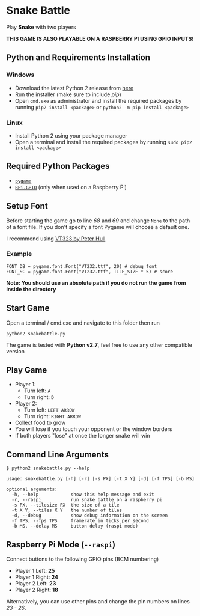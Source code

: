 # Snake Battle

Play **Snake** with two players

**THIS GAME IS ALSO PLAYABLE ON A RASPBERRY PI USING GPIO INPUTS!**

## Python and Requirements Installation

### Windows

- Download the latest Python 2 release from [here](https://www.python.org/downloads/windows/)
- Run the installer (make sure to include *pip*)
- Open `cmd.exe` as administrator and install the required packages by running `pip2 install <package>` or `python2 -m pip install <package>`

### Linux

- Install Python 2 using your package manager
- Open a terminal and install the required packages by running `sudo pip2 install <package>`

## Required Python Packages

- [`pygame`](https://www.pygame.org)
- [`RPi.GPIO`](https://pypi.python.org/pypi/RPi.GPIO) (only when used on a Raspberry Pi)

## Setup Font

Before starting the game go to line *68* and *69* and change `None` to the path of a font file. If you don't specify a font Pygame will choose a default one.

I recommend using [VT323 by Peter Hull](https://fonts.google.com/specimen/VT323 "Google Fonts")

### Example

    FONT_DB = pygame.font.Font("VT232.ttf", 20) # debug font
    FONT_SC = pygame.font.Font("VT232.ttf", TILE_SIZE * 5) # score

**Note: You should use an absolute path if you do not run the game from inside the directory**

## Start Game

Open a terminal / cmd.exe and navigate to this folder then run

    python2 snakebattle.py

The game is tested with **Python v2.7**, feel free to use any other compatible version

## Play Game

- Player 1:
  - Turn left: `A`
  - Turn right: `D`
- Player 2:
  - Turn left: `LEFT ARROW`
  - Turn right: `RIGHT ARROW`
- Collect food to grow
- You will lose if you touch your opponent or the window borders
- If both players "lose" at once the longer snake will win

## Command Line Arguments

`$ python2 snakebattle.py --help`

    usage: snakebattle.py [-h] [-r] [-s PX] [-t X Y] [-d] [-f TPS] [-b MS]

    optional arguments:
      -h, --help            show this help message and exit
      -r, --raspi           run snake battle on a raspberry pi
      -s PX, --tilesize PX  the size of a tile
      -t X Y, --tiles X Y   the number of tiles
      -d, --debug           show debug information on the screen
      -f TPS, --fps TPS     framerate in ticks per second
      -b MS, --delay MS     button delay (raspi mode)

## Raspberry Pi Mode (`--raspi`)

Connect buttons to the following GPIO pins (BCM numbering)

- Player 1 Left: **25**
- Player 1 Right: **24**
- Player 2 Left: **23**
- Player 2 Right: **18**

Alternatively, you can use other pins and change the pin numbers on lines *23 - 26*.
